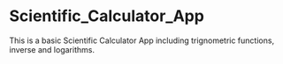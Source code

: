 # Scientific_Calculator_App
This is a basic Scientific Calculator App including trignometric functions, inverse and logarithms. 
